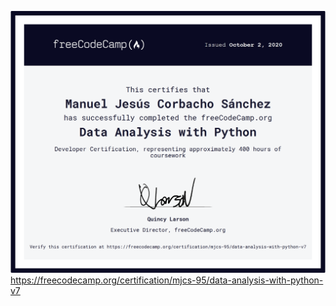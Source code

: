 ![Certificate](Data_Analysis_with_Python.PNG)
https://freecodecamp.org/certification/mjcs-95/data-analysis-with-python-v7
